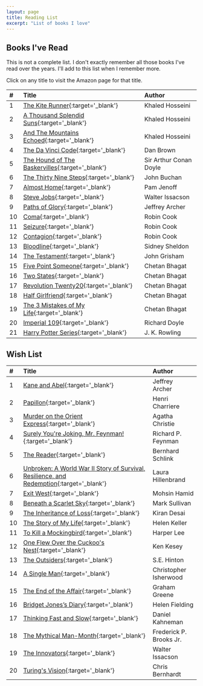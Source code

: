 ```yaml
---
layout: page
title: Reading List
excerpt: "List of books I love"
---
```


## Books I've Read

This is not a complete list. I don't exactly remember all those books I've read over the years. I'll add to this list when I remember more.

Click on any title to visit the Amazon page for that title.

|#|Title|Author|
|:---|:---|:---|
|1|[The Kite Runner](http://a.co/3WRFolt){:target='_blank'}|Khaled Hosseini|
|2|[A Thousand Splendid Suns](http://a.co/2l7ETiG){:target='_blank'}|Khaled Hosseini|
|3|[And The Mountains Echoed](http://a.co/8bWBtDq){:target='_blank'}|Khaled Hosseini|
|4|[The Da Vinci Code](http://a.co/gYa6CMs){:target='_blank'}|Dan Brown|
|5|[The Hound of The Baskervilles](http://a.co/bzPZB2i){:target='_blank'}|Sir Arthur Conan Doyle|
|6|[The Thirty Nine Steps](http://a.co/5DijlbF){:target='_blank'}|John Buchan|
|7|[Almost Home](http://a.co/iynQb16){:target='_blank'}|Pam Jenoff|
|8|[Steve Jobs](http://a.co/79fkAIg){:target='_blank'}|Walter Issacson|
|9|[Paths of Glory](http://a.co/2CGLaiQ){:target='_blank'}|Jeffrey Archer|
|10|[Coma](http://a.co/gMQsUgv){:target='_blank'}|Robin Cook|
|11|[Seizure](http://a.co/aQFxBzh){:target='_blank'}|Robin Cook|
|12|[Contagion](http://a.co/aYlJZY2){:target='_blank'}|Robin Cook|
|13|[Bloodline](http://a.co/66tFw3w){:target='_blank'}|Sidney Sheldon|
|14|[The Testament](http://a.co/1sOjiAj){:target='_blank'}|John Grisham|
|15|[Five Point Someone](http://a.co/2w8bGEC){:target='_blank'}|Chetan Bhagat|
|16|[Two States](http://a.co/cxDadtg){:target='_blank'}|Chetan Bhagat|
|17|[Revolution Twenty20](http://a.co/3kVG1z3){:target='_blank'}|Chetan Bhagat|
|18|[Half Girlfriend](http://a.co/bgJ6tsl){:target='_blank'}|Chetan Bhagat|
|19|[The 3 Mistakes of My Life](http://a.co/dxlfuTJ){:target='_blank'}|Chetan Bhagat|
|20|[Imperial 109](http://a.co/cvRoERT){:target='_blank'}|Richard Doyle|
|21|[Harry Potter Series](http://a.co/3ydv73a){:target='_blank'}|J. K. Rowling|


## Wish List

|#|Title|Author|
|:---|:---|:---|
|1|[Kane and Abel](http://a.co/2DLvQku){:target='_blank'}|Jeffrey Archer|
|2|[Papillon](http://a.co/7l48fHJ){:target='_blank'}|Henri Charriere|
|3|[Murder on the Orient Express](http://a.co/ebDlrHR){:target='_blank'}|Agatha Christie|
|4|[Surely You're Joking, Mr. Feynman!](http://a.co/2QYXgUG){:target='_blank'}|Richard P. Feynman|
|5|[The Reader](http://a.co/8l8ZRwp){:target='_blank'}|Bernhard Schlink|
|6|[Unbroken: A World War II Story of Survival, Resilience, and Redemption](http://a.co/d4Nsuel){:target='_blank'}|Laura Hillenbrand|
|7|[Exit West](http://a.co/8d0u9x7){:target='_blank'}|Mohsin Hamid|
|8|[Beneath a Scarlet Sky](){:target='_blank'}|Mark Sullivan|
|9|[The Inheritance of Loss](http://a.co/667tXNU){:target='_blank'}|Kiran Desai|
|10|[The Story of My Life](http://a.co/3bk3Nrg){:target='_blank'}|Helen Keller|
|11|[To Kill a Mockingbird](http://a.co/4PaTLuO){:target='_blank'}|Harper Lee|
|12|[One Flew Over the Cuckoo's Nest](http://a.co/aRfuaFX){:target='_blank'}|Ken Kesey|
|13|[The Outsiders](http://a.co/1LxQgy1){:target='_blank'}|S.E. Hinton|
|14|[A Single Man](http://a.co/bCQefW2){:target='_blank'}|Christopher Isherwood|
|15|[The End of the Affair](http://a.co/bfdqwzd){:target='_blank'}|Graham Greene|
|16|[Bridget Jones’s Diary](http://a.co/3nc55Bb){:target='_blank'}|Helen Fielding|
|17|[Thinking Fast and Slow](http://a.co/d7TfKY4){:target='_blank'}|Daniel Kahneman|
|18|[The Mythical Man-Month](http://a.co/73EhQnI){:target='_blank'}|Frederick P. Brooks Jr.|
|19|[The Innovators](http://a.co/ffC2OPo){:target='_blank'}|Walter Issacson|
|20|[Turing's Vision](http://a.co/fQi9EP6){:target='_blank'}|Chris Bernhardt|
